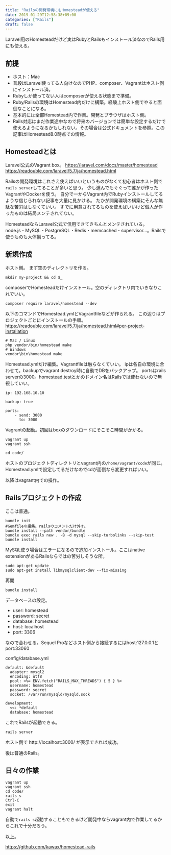 ```yaml
---
title: "Railsの開発環境にもHomesteadが使える"
date: 2019-01-29T12:58:38+09:00
categories: ["Rails"]
draft: false
---
```


Laravel用のHomesteadだけど実はRubyとRailsもインストール済なのでRails用にも使える。

## 前提
- ホスト：Mac
- 普段はLaravel使ってる人向けなのでPHP、composer、Vagrantはホスト側にインストール済。
- Rubyしか使ってない人はcomposerが使える状態まで準備。
- Ruby/Railsの環境はHomestead内だけに構築。経験上ホスト側でやると面倒なことになる。
- 基本的には全部Homestead内で作業。開発とブラウザはホスト側。
- Rails対応はまだ作業途中なので将来のバージョンでは簡単な設定するだけで使えるようになるかもしれない。その場合は公式ドキュメントを参照。この記事はHomestead8.0時点での情報。

## Homesteadとは
Laravel公式のVagrant box。
https://laravel.com/docs/master/homestead
https://readouble.com/laravel/5.7/ja/homestead.html

Railsの開発環境はこれさえ使えばいいというものがなくて初心者はホスト側で`rails server`してることが多いと思う。
少し進んでもぐぐって誰かが作ったVagrantやDockerを使う。
自分で一からVagrant内でRubyインストールしてるような信じられない記事を大量に見かける。
たかが開発環境の構築にそんな無駄な苦労はしなくていい。
すでに用意されてるものを使えばいいけど個人が作ったものは結局メンテされてない。

HomesteadならLaravel公式で信用できてきちんとメンテされている。
node.js・MySQL・PostgreSQL・Redis・memcached・supervisor…。Railsで使うものも大体揃ってる。

## 新規作成
ホスト側。
まず空のディレクトリを作る。
```
mkdir my-project && cd $_
```
composerでHomesteadだけインストール。空のディレクトリ内でいきなりこれでいい。
```
composer require laravel/homestead --dev
```

以下のコマンドでHomestead.ymlとVagrantfileなどが作られる。
この辺りはプロジェクトごとにインストールの手順。
https://readouble.com/laravel/5.7/ja/homestead.html#per-project-installation

```
# Mac / Linux
php vendor/bin/homestead make
# Windows
vendor\bin\homestead make
```

Homestead.ymlだけ編集。Vagrantfileは触らなくていい。
ipは各自の環境に合わせて。backupでvagrant destroy時に自動でDBをバックアップ。
portsはrails serverの3000。homestead.testとかのドメイン名はRailsでは使わないので無視していい。
```
ip: 192.168.10.10

backup: true

ports:
    - send: 3000
      to: 3000
```

Vagrantの起動。初回はboxのダウンロードにそこそこ時間がかかる。
```
vagrant up
vagrant ssh

cd code/
```
ホストのプロジェクトディレクトリとvagrant内の`/home/vagrant/code`が同じ。Homestead.ymlで設定してるだけなのでcdが面倒なら変更すればいい。

以降はvagrant内での操作。

## Railsプロジェクトの作成
ここは普通。
```
bundle init
#Gemfileの編集。railsのコメントだけ外す。
bundle install --path vendor/bundle
bundle exec rails new . -B -d mysql --skip-turbolinks --skip-test
bundle install
```
MySQL使う場合はエラーになるので追加インストール。ここはnative extensionがあるRailsならではの苦労しそうな所。
```
sudo apt-get update
sudo apt-get install libmysqlclient-dev --fix-missing
```
再開
```
bundle install
```

データベースの設定。

- user: homestead
- password: secret
- database: homestead
- host: localhost
- port: 3306

なので合わせる。Sequel Proなどホスト側から接続するにはhost:127.0.0.1とport:33060

config/database.yml
```
default: &default
  adapter: mysql2
  encoding: utf8
  pool: <%= ENV.fetch("RAILS_MAX_THREADS") { 5 } %>
  username: homestead
  password: secret
  socket: /var/run/mysqld/mysqld.sock

development:
  <<: *default
  database: homestead
```

これでRailsが起動できる。
```
rails server
```

ホスト側で http://localhost:3000/ が表示できれば成功。

後は普通のRails。

## 日々の作業
```
vagrant up
vagrant ssh
cd code/
rails s
Ctrl-C
exit
vagrant halt
```

自動で`rails s`起動することもできるけど開発中ならvagrant内で作業してるからこれで十分だろう。

以上。

https://github.com/kawax/homestead-rails
